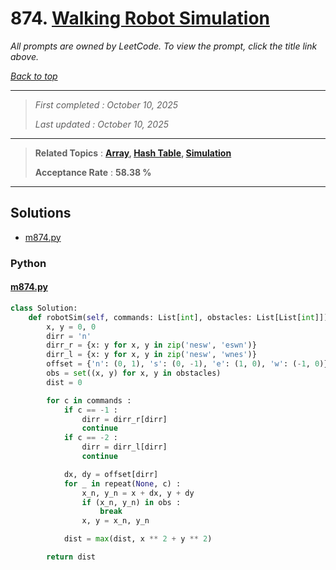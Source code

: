 # 874. [Walking Robot Simulation](<https://leetcode.com/problems/walking-robot-simulation>)

*All prompts are owned by LeetCode. To view the prompt, click the title link above.*

*[Back to top](<../README.md>)*

------

> *First completed : October 10, 2025*
>
> *Last updated : October 10, 2025*

------

> **Related Topics** : **[Array](<by_topic/Array.md>), [Hash Table](<by_topic/Hash Table.md>), [Simulation](<by_topic/Simulation.md>)**
>
> **Acceptance Rate** : **58.38 %**

------

## Solutions

- [m874.py](<../my-submissions/m874.py>)
### Python
#### [m874.py](<../my-submissions/m874.py>)
```Python
class Solution:
    def robotSim(self, commands: List[int], obstacles: List[List[int]]) -> int:
        x, y = 0, 0
        dirr = 'n'
        dirr_r = {x: y for x, y in zip('nesw', 'eswn')}
        dirr_l = {x: y for x, y in zip('nesw', 'wnes')}
        offset = {'n': (0, 1), 's': (0, -1), 'e': (1, 0), 'w': (-1, 0)}
        obs = set((x, y) for x, y in obstacles)
        dist = 0

        for c in commands :
            if c == -1 :
                dirr = dirr_r[dirr]
                continue
            if c == -2 :
                dirr = dirr_l[dirr]
                continue

            dx, dy = offset[dirr]
            for _ in repeat(None, c) :
                x_n, y_n = x + dx, y + dy
                if (x_n, y_n) in obs :
                    break
                x, y = x_n, y_n

            dist = max(dist, x ** 2 + y ** 2)

        return dist
```

